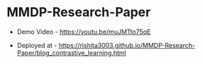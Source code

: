# MMDP-Research-Paper

- Demo Video -
https://youtu.be/muJMTto75qE 

- Deployed at -
https://rishita3003.github.io/MMDP-Research-Paper/blog_contrastive_learning.html 


